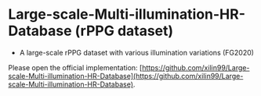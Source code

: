 # Large-scale-Multi-illumination-HR-Database (rPPG dataset)
- A large-scale rPPG dataset with various illumination variations (FG2020)

Please open the official implementation: [https://github.com/xilin99/Large-scale-Multi-illumination-HR-Database](https://github.com/xilin99/Large-scale-Multi-illumination-HR-Database).
